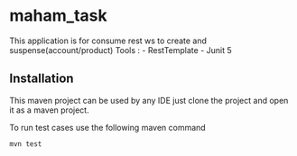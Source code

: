 # maham_task
This application is for consume rest ws to create and suspense(account/product)
Tools : 
    - RestTemplate
    - Junit 5

## Installation

This maven project can be used by any IDE just clone the project and open it as a maven project.

To run test cases use the following maven command

```maven
mvn test
```
